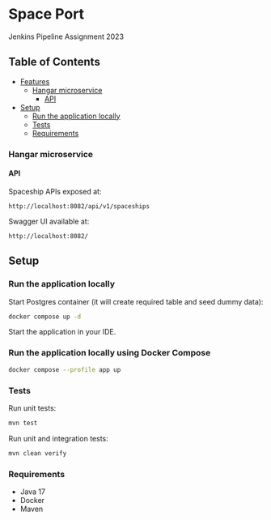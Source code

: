 # Space Port

Jenkins Pipeline Assignment 2023

## Table of Contents

* [Features](#features)
  * [Hangar microservice](#hangar-microservice)
    * [API](#api)
* [Setup](#setup)
  * [Run the application locally](#run-the-application-locally)
  * [Tests](#tests)
  * [Requirements](#requirements)

### Hangar microservice

#### API

Spaceship APIs exposed at:

```
http://localhost:8082/api/v1/spaceships
```

Swagger UI available at:

```
http://localhost:8082/
```

## Setup

### Run the application locally

Start Postgres container (it will create required table and seed dummy data):

```bash
docker compose up -d
```

Start the application in your IDE.

### Run the application locally using Docker Compose

```bash
docker compose --profile app up
```

### Tests

Run unit tests:

```bash
mvn test
```

Run unit and integration tests:

```bash
mvn clean verify
```

### Requirements

- Java 17
- Docker
- Maven
